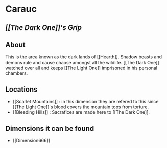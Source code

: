 # Carauc
## *[[The Dark One]]'s Grip*
## About
This is the area known as the dark lands of [[Hearth]]. Shadow beasts and demons rule and cause chaose amongst all the wildlife. [[The Dark One]] watched over all and keeps [[The Light One]] imprisoned in his personal chambers.

## Locations
- [[Scarlet Mountains]] : in this dimension they are refered to this since [[The Light One]]'s blood covers the mountain tops from torture.
- [[Bleeding Hills]] : Sacrafices are made here to [[The Dark One]].

## Dimensions it can be found
- [[Dimension666]]